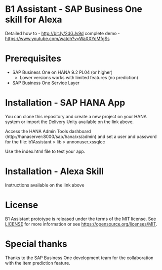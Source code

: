 # B1 Assistant - SAP Business One skill for Alexa
Detailed how to - http://bit.ly/2dGJv9d
complete demo - https://www.youtube.com/watch?v=WaXXYcMfgSs

# Prerequisites
- SAP Business One on HANA 9.2 PL04 (or higher)
	- Lower versions works with limited features (no prediction)
- SAP Business One Service Layer

# Installation - SAP HANA App
You can clone this repository and create a new project on your HANA system or import the Delivery Unity available on the link above.

Access the HANA Admin Tools dashboard (http://hanaserver:8000/sap/hana/xs/admin) and set a user and password for the file: b1Assistant > lib > annonuser.xssqlcc

Use the index.html file to test your app.

# Installation - Alexa Skill
Instructions available on the link above

# License
B1 Assistant prototype is released under the terms of the MIT license. See [LICENSE](LICENSE) for more information or see https://opensource.org/licenses/MIT.

# Special thanks
Thanks to the SAP Business One development team for the collaboration with the item prediction feature.

